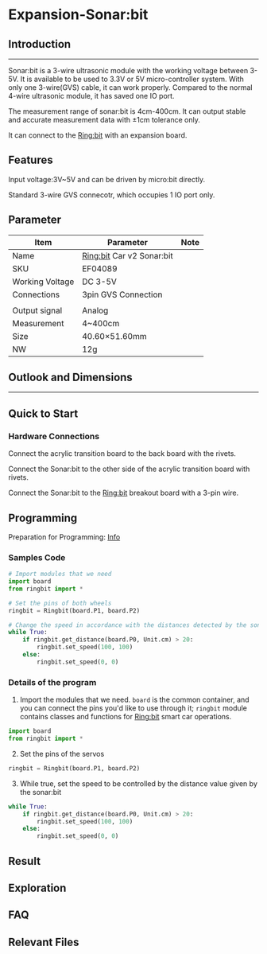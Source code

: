 # Expansion-Sonar:bit

## Introduction
---
Sonar:bit is a 3-wire ultrasonic module with the working voltage between 3-5V. It is available to be used to 3.3V or 5V micro-controller system. With only one 3-wire(GVS) cable, it can work properly. Compared to the normal 4-wire ultrasonic module, it has saved one IO port. 

The measurement range of sonar:bit is 4cm-400cm. It can output stable and accurate measurement data with ±1cm tolerance only.

It can connect to the [Ring:bit](https://www.elecfreaks.com/elecfreaks-micro-bit-ring-bit-v2-car-kit-without-micro-bit-board.html) with an expansion board.

## Features

Input voltage:3V~5V and can be driven by micro:bit directly.

Standard 3-wire GVS connecotr, which occupies 1 IO port only.

## Parameter

| Item | Parameter | Note |
| --- | --- | --- |
| Name | [Ring:bit](https://www.elecfreaks.com/elecfreaks-micro-bit-ring-bit-v2-car-kit-without-micro-bit-board.html) Car v2  Sonar:bit |  |
| SKU | EF04089 |  |
| Working Voltage | DC 3-5V |  |
| Connections | 3pin GVS Connection ||
||||
| Output signal | Analog |  |
| Measurement | 4~400cm |  |
| Size | 40.60×51.60mm |  |
| NW | 12g |  |

## Outlook and Dimensions
---
## Quick to Start

### Hardware Connections

Connect the acrylic transition board to the back board with the rivets.


Connect the Sonar:bit to the other side of the acrylic transition board with rivets.


Connect the Sonar:bit to the [Ring:bit](https://www.elecfreaks.com/elecfreaks-micro-bit-ring-bit-v2-car-kit-without-micro-bit-board.html) breakout board with a 3-pin wire.

## Programming

Preparation for Programming: [Info](https://www.yuque.com/elecfreaks-learn/picoed/gxro38)

### Samples Code

```python
# Import modules that we need
import board
from ringbit import *

# Set the pins of both wheels
ringbit = Ringbit(board.P1, board.P2)

# Change the speed in accordance with the distances detected by the sonar:bit
while True:
    if ringbit.get_distance(board.P0, Unit.cm) > 20:
        ringbit.set_speed(100, 100)
    else:
        ringbit.set_speed(0, 0)

```
### Details of the program

1. Import the modules that we need. `board` is the common container, and you can connect the pins you'd like to use through it; `ringbit` module contains classes and functions for [Ring:bit](https://www.elecfreaks.com/elecfreaks-micro-bit-ring-bit-v2-car-kit-without-micro-bit-board.html) smart car operations.
```python
import board
from ringbit import *
```

2. Set the pins of the servos
```python
ringbit = Ringbit(board.P1, board.P2)
```

3. While true, set the speed to be controlled by the distance value given by the sonar:bit
```python
while True:
    if ringbit.get_distance(board.P0, Unit.cm) > 20:
        ringbit.set_speed(100, 100)
    else:
        ringbit.set_speed(0, 0)
```
## Result

## Exploration

## FAQ

## Relevant Files
